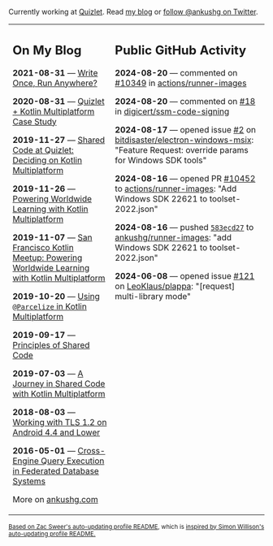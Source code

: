 Currently working at [Quizlet](https://quizlet.com/). Read [my blog](https://ankushg.com/) or [follow @ankushg on Twitter](https://twitter.com/ankushg).

<table><tr><td valign="top" width="40%">

## On My Blog
<!-- blog starts -->
**2021-08-31** — [Write Once, Run Anywhere?](https://ankushg.com/posts/write-once-run-anywhere-increment/)

**2020-08-31** — [Quizlet + Kotlin Multiplatform Case Study](https://ankushg.com/posts/quizlet-kotlin-multiplatform-case-study/)

**2019-11-27** — [Shared Code at Quizlet: Deciding on Kotlin Multiplatform](https://ankushg.com/posts/shared-code-kotlin-multiplatform/)

**2019-11-26** — [Powering Worldwide Learning with Kotlin Multiplatform](https://ankushg.com/speaking/droidcon-sf-2019)

**2019-11-07** — [San Francisco Kotlin Meetup: Powering Worldwide Learning with Kotlin Multiplatform](https://ankushg.com/speaking/sf-kotlin-meetup-2019)

**2019-10-20** — [Using `@Parcelize` in Kotlin Multiplatform](https://ankushg.com/posts/multiplatform-parcelize/)

**2019-09-17** — [Principles of Shared Code](https://ankushg.com/speaking/denver-startup-week-2019)

**2019-07-03** — [A Journey in Shared Code with Kotlin Multiplatform](https://ankushg.com/speaking/droidcon-berlin-2019)

**2018-08-03** — [Working with TLS 1.2 on Android 4.4 and Lower](https://ankushg.com/posts/tls-1.2-on-android/)

**2016-05-01** — [Cross-Engine Query Execution in Federated Database Systems](https://ankushg.com/projects/thesis)
<!-- blog ends -->
More on [ankushg.com](https://ankushg.com/)
</td><td valign="top" width="60%">

## Public GitHub Activity
<!-- githubActivity starts -->
**2024-08-20** — commented on [#10349](https://github.com/actions/runner-images/issues/10349#issuecomment-2299692828) in [actions/runner-images](https://api.github.com/repos/actions/runner-images)

**2024-08-20** — commented on [#18](https://github.com/digicert/ssm-code-signing/issues/18#issuecomment-2299310314) in [digicert/ssm-code-signing](https://api.github.com/repos/digicert/ssm-code-signing)

**2024-08-17** — opened issue [#2](https://github.com/bitdisaster/electron-windows-msix/issues/2) on [bitdisaster/electron-windows-msix](https://api.github.com/repos/bitdisaster/electron-windows-msix): "Feature Request: override params for Windows SDK tools"

**2024-08-16** — opened PR [#10452](https://github.com/actions/runner-images/pull/10452) to [actions/runner-images](https://api.github.com/repos/actions/runner-images): "Add Windows SDK 22621 to toolset-2022.json"

**2024-08-16** — pushed [`583ecd27`](https://github.com/ankushg/runner-images/commit/583ecd272a7e78554bce97da165e504271e7f121) to [ankushg/runner-images](https://api.github.com/repos/ankushg/runner-images): "add Windows SDK 22621 to toolset-2022.json"

**2024-06-08** — opened issue [#121](https://github.com/LeoKlaus/plappa/issues/121) on [LeoKlaus/plappa](https://api.github.com/repos/LeoKlaus/plappa): "[request] multi-library mode"
<!-- githubActivity ends -->
</td></tr></table>

<sub><a href="https://github.com/ZacSweers/ZacSweers">Based on Zac Sweer's auto-updating profile README</a>, which is <a href="https://simonwillison.net/2020/Jul/10/self-updating-profile-readme/">inspired by Simon Willison's auto-updating profile README.</a></sub>